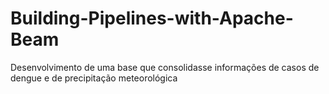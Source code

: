 # Building-Pipelines-with-Apache-Beam
Desenvolvimento de uma base que consolidasse informações de casos de dengue e de precipitação meteorológica
